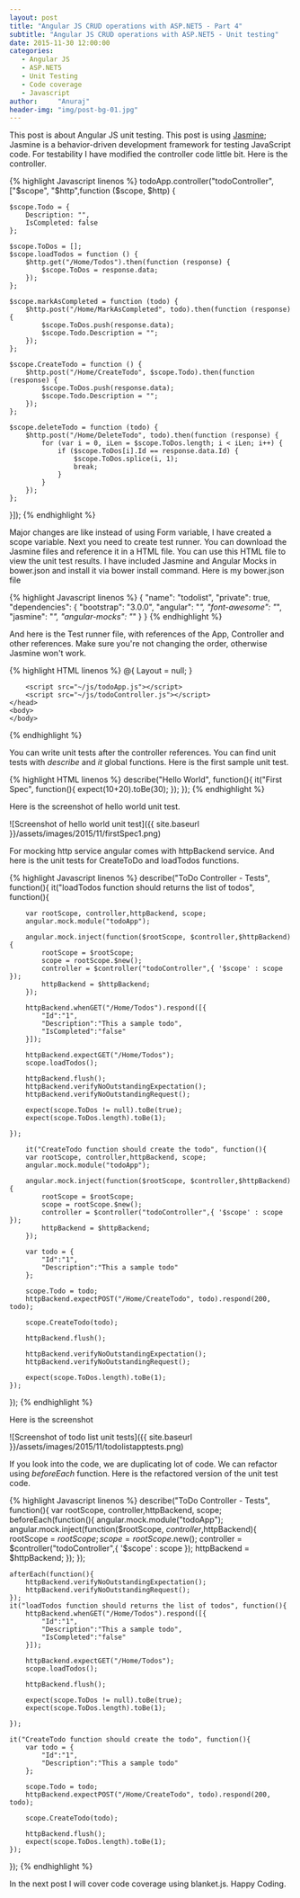 ```yaml
---
layout: post
title: "Angular JS CRUD operations with ASP.NET5 - Part 4"
subtitle: "Angular JS CRUD operations with ASP.NET5 - Unit testing"
date: 2015-11-30 12:00:00
categories: 
   - Angular JS
   - ASP.NET5
   - Unit Testing
   - Code coverage
   - Javascript
author:     "Anuraj"
header-img: "img/post-bg-01.jpg"
---
```

This post is about Angular JS unit testing. This post is using [Jasmine](http://jasmine.github.io/); Jasmine is a behavior-driven development framework for testing JavaScript code. For testability I have modified the controller code little bit. Here is the controller.

{% highlight Javascript linenos %}
todoApp.controller("todoController",["$scope", "$http",function ($scope, $http) {
	
	$scope.Todo = {
		Description: "",
		IsCompleted: false
	};
	
	$scope.ToDos = [];
	$scope.loadTodos = function () {
		$http.get("/Home/Todos").then(function (response) {
			$scope.ToDos = response.data;
		});
	};
	
	$scope.markAsCompleted = function (todo) {
		$http.post("/Home/MarkAsCompleted", todo).then(function (response) {
			$scope.ToDos.push(response.data);
			$scope.Todo.Description = "";
		});
	};

	$scope.CreateTodo = function () {
		$http.post("/Home/CreateTodo", $scope.Todo).then(function (response) {
			$scope.ToDos.push(response.data);
			$scope.Todo.Description = "";
		});
	};

	$scope.deleteTodo = function (todo) {
		$http.post("/Home/DeleteTodo", todo).then(function (response) {
			for (var i = 0, iLen = $scope.ToDos.length; i < iLen; i++) {
				if ($scope.ToDos[i].Id == response.data.Id) {
					$scope.ToDos.splice(i, 1);
					break;
				}
			}
		});
	};
}]);
{% endhighlight %}

Major changes are like instead of using Form variable, I have created a scope variable. Next you need to create test runner. You can download the Jasmine files and reference it in a HTML file. You can use this HTML file to view the unit test results. I have included Jasmine and Angular Mocks in bower.json and install it via bower install command. Here is my bower.json file

{% highlight Javascript linenos %}
{
  "name": "todolist",
  "private": true,
  "dependencies": {
    "bootstrap": "3.0.0",
    "angular": "*",
    "font-awesome": "*",
    "jasmine": "*",
    "angular-mocks": "*"
  }
}
{% endhighlight %}

And here is the Test runner file, with references of the App, Controller and other references. Make sure you're not changing the order, otherwise Jasmine won't work.

{% highlight HTML linenos %}
@{
    Layout = null;
}
<html>
    <head>
        <title>Test Runner</title>
        <link rel="stylesheet" type="text/css" href="~/lib/jasmine/lib/jasmine-core/jasmine.css">
        <script type="text/javascript" src="~/lib/jasmine/lib/jasmine-core/jasmine.js"></script>
        <script type="text/javascript" src="~/lib/jasmine/lib/jasmine-core/jasmine-html.js"></script>
        <script type="text/javascript" src="~/lib/jasmine/lib/jasmine-core/boot.js"></script>
        <script src="~/lib/angular/angular.min.js"></script>
        <script type="text/javascript" src="~/lib/angular-mocks/angular-mocks.js"></script>
        
        <script src="~/js/todoApp.js"></script>
        <script src="~/js/todoController.js"></script>
    </head>
    <body>
    </body>
</html>
{% endhighlight %}

You can write unit tests after the controller references. You can find unit tests with *describe* and *it* global functions. Here is the first sample unit test.

{% highlight HTML linenos %}
describe("Hello World", function(){
    it("First Spec", function(){
        expect(10+20).toBe(30);
    }); 
});
{% endhighlight %}

Here is the screenshot of hello world unit test.

![Screenshot of hello world unit test]({{ site.baseurl }}/assets/images/2015/11/firstSpec1.png)

For mocking http service angular comes with httpBackend service. And here is the unit tests for CreateToDo and loadTodos functions.

{% highlight Javascript linenos %}
describe("ToDo Controller - Tests", function(){
    it("loadTodos function should returns the list of todos", function(){
        
        var rootScope, controller,httpBackend, scope;
        angular.mock.module("todoApp");
        
        angular.mock.inject(function($rootScope, $controller,$httpBackend){
            rootScope = $rootScope;
            scope = rootScope.$new();
            controller = $controller("todoController",{ '$scope' : scope });
            httpBackend = $httpBackend;
        });
        
        httpBackend.whenGET("/Home/Todos").respond([{
            "Id":"1",
            "Description":"This a sample todo",
            "IsCompleted":"false"
        }]);
        
        httpBackend.expectGET("/Home/Todos");
        scope.loadTodos();
                            
        httpBackend.flush();
        httpBackend.verifyNoOutstandingExpectation();
        httpBackend.verifyNoOutstandingRequest();
        
        expect(scope.ToDos != null).toBe(true);
        expect(scope.ToDos.length).toBe(1);
        
    }); 
    
        it("CreateTodo function should create the todo", function(){
        var rootScope, controller,httpBackend, scope;
        angular.mock.module("todoApp");
        
        angular.mock.inject(function($rootScope, $controller,$httpBackend){
            rootScope = $rootScope;
            scope = rootScope.$new();
            controller = $controller("todoController",{ '$scope' : scope });
            httpBackend = $httpBackend;
        });
        
        var todo = {
            "Id":"1",
            "Description":"This a sample todo"
        };
        
        scope.Todo = todo;
        httpBackend.expectPOST("/Home/CreateTodo", todo).respond(200, todo);
        
        scope.CreateTodo(todo);                   
                            
        httpBackend.flush();
        
        httpBackend.verifyNoOutstandingExpectation();
        httpBackend.verifyNoOutstandingRequest();
        
        expect(scope.ToDos.length).toBe(1);
    }); 
});
{% endhighlight %}

Here is the screenshot 

![Screenshot of todo list unit tests]({{ site.baseurl }}/assets/images/2015/11/todolistapptests.png)

If you look into the code, we are duplicating lot of code. We can refactor using *beforeEach* function. Here is the refactored version of the unit test code.

{% highlight Javascript linenos %}
describe("ToDo Controller - Tests", function(){
    var rootScope, controller,httpBackend, scope;
    beforeEach(function(){ 
        angular.mock.module("todoApp");
        angular.mock.inject(function($rootScope, $controller,$httpBackend){
            rootScope = $rootScope;
            scope = rootScope.$new();
            controller = $controller("todoController",{ '$scope' : scope });
            httpBackend = $httpBackend;
        });
    });
    
    afterEach(function(){
        httpBackend.verifyNoOutstandingExpectation();
        httpBackend.verifyNoOutstandingRequest();
    });
    it("loadTodos function should returns the list of todos", function(){
        httpBackend.whenGET("/Home/Todos").respond([{
            "Id":"1",
            "Description":"This a sample todo",
            "IsCompleted":"false"
        }]);
        
        httpBackend.expectGET("/Home/Todos");
        scope.loadTodos();
                            
        httpBackend.flush();
        
        expect(scope.ToDos != null).toBe(true);
        expect(scope.ToDos.length).toBe(1);
        
    }); 
    
    it("CreateTodo function should create the todo", function(){
        var todo = {
            "Id":"1",
            "Description":"This a sample todo"
        };
        
        scope.Todo = todo;
        httpBackend.expectPOST("/Home/CreateTodo", todo).respond(200, todo);
        
        scope.CreateTodo(todo);                   
                            
        httpBackend.flush();
        expect(scope.ToDos.length).toBe(1);
    }); 
});
{% endhighlight %}

In the next post I will cover code coverage using blanket.js. Happy Coding.